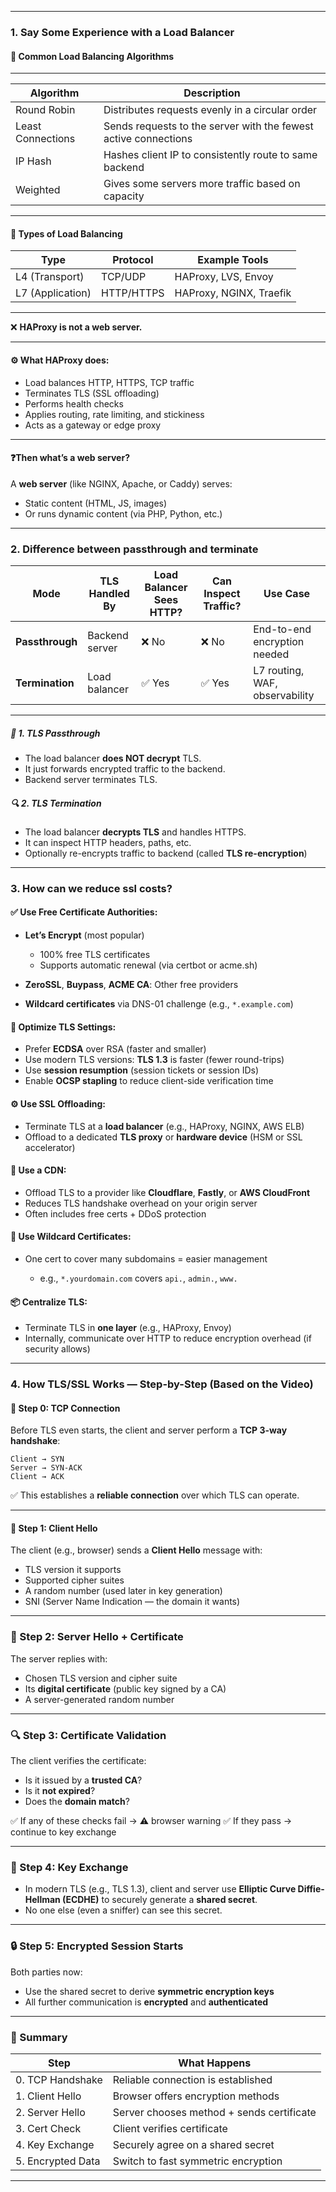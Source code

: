 
---

### 1. **Say Some Experience with a Load Balancer**

#### 🔄 Common Load Balancing Algorithms

---

| Algorithm         | Description                                                     |
| ----------------- | --------------------------------------------------------------- |
| Round Robin       | Distributes requests evenly in a circular order                 |
| Least Connections | Sends requests to the server with the fewest active connections |
| IP Hash           | Hashes client IP to consistently route to same backend          |
| Weighted          | Gives some servers more traffic based on capacity               |

---

#### 🧰 Types of Load Balancing

| Type             | Protocol   | Example Tools           |
| ---------------- | ---------- | ----------------------- |
| L4 (Transport)   | TCP/UDP    | HAProxy, LVS, Envoy     |
| L7 (Application) | HTTP/HTTPS | HAProxy, NGINX, Traefik |

---

❌ **HAProxy is not a web server.**

---

#### ⚙️ What HAProxy does:

* Load balances HTTP, HTTPS, TCP traffic
* Terminates TLS (SSL offloading)
* Performs health checks
* Applies routing, rate limiting, and stickiness
* Acts as a gateway or edge proxy

---

#### ❓Then what’s a web server?

A **web server** (like NGINX, Apache, or Caddy) serves:

* Static content (HTML, JS, images)
* Or runs dynamic content (via PHP, Python, etc.)

---

### 2. **Difference between passthrough and terminate**

| Mode            | TLS Handled By | Load Balancer Sees HTTP? | Can Inspect Traffic? | Use Case                       |
| --------------- | -------------- | ------------------------ | -------------------- | ------------------------------ |
| **Passthrough** | Backend server | ❌ No                     | ❌ No                 | End-to-end encryption needed   |
| **Termination** | Load balancer  | ✅ Yes                    | ✅ Yes                | L7 routing, WAF, observability |

---

##### 🔄 1. **TLS Passthrough**

* The load balancer **does NOT decrypt** TLS.
* It just forwards encrypted traffic to the backend.
* Backend server terminates TLS.


##### 🔍 2. **TLS Termination**

* The load balancer **decrypts TLS** and handles HTTPS.
* It can inspect HTTP headers, paths, etc.
* Optionally re-encrypts traffic to backend (called **TLS re-encryption**)

---

### 3. **How can we reduce ssl costs?**

#### ✅ Use Free Certificate Authorities:

* **Let’s Encrypt** (most popular)

  * 100% free TLS certificates
  * Supports automatic renewal (via certbot or acme.sh)
* **ZeroSSL**, **Buypass**, **ACME CA**: Other free providers
* **Wildcard certificates** via DNS-01 challenge (e.g., `*.example.com`)

#### 🧠 Optimize TLS Settings:

* Prefer **ECDSA** over RSA (faster and smaller)
* Use modern TLS versions: **TLS 1.3** is faster (fewer round-trips)
* Use **session resumption** (session tickets or session IDs)
* Enable **OCSP stapling** to reduce client-side verification time

#### ⚙️ Use SSL Offloading:

* Terminate TLS at a **load balancer** (e.g., HAProxy, NGINX, AWS ELB)
* Offload to a dedicated **TLS proxy** or **hardware device** (HSM or SSL accelerator)

#### 🚀 Use a CDN:

* Offload TLS to a provider like **Cloudflare**, **Fastly**, or **AWS CloudFront**
* Reduces TLS handshake overhead on your origin server
* Often includes free certs + DDoS protection


#### 🔐 Use Wildcard Certificates:

* One cert to cover many subdomains = easier management

  * e.g., `*.yourdomain.com` covers `api.`, `admin.`, `www.`

#### 📦 Centralize TLS:

* Terminate TLS in **one layer** (e.g., HAProxy, Envoy)
* Internally, communicate over HTTP to reduce encryption overhead (if security allows)

---

### 4. **How TLS/SSL Works — Step-by-Step (Based on the Video)**

#### 🧱 Step 0: TCP Connection

Before TLS even starts, the client and server perform a **TCP 3-way handshake**:

```
Client → SYN
Server → SYN-ACK
Client → ACK
```

✅ This establishes a **reliable connection** over which TLS can operate.

---

#### 🔐 Step 1: Client Hello

The client (e.g., browser) sends a **Client Hello** message with:

* TLS version it supports
* Supported cipher suites
* A random number (used later in key generation)
* SNI (Server Name Indication — the domain it wants)

---

### 📜 Step 2: Server Hello + Certificate

The server replies with:

* Chosen TLS version and cipher suite
* Its **digital certificate** (public key signed by a CA)
* A server-generated random number

---

### 🔍 Step 3: Certificate Validation

The client verifies the certificate:

* Is it issued by a **trusted CA**?
* Is it **not expired**?
* Does the **domain match**?

✅ If any of these checks fail → ⚠️ browser warning
✅ If they pass → continue to key exchange

---

### 🔑 Step 4: Key Exchange

* In modern TLS (e.g., TLS 1.3), client and server use **Elliptic Curve Diffie-Hellman (ECDHE)** to securely generate a **shared secret**.
* No one else (even a sniffer) can see this secret.

---

### 🔒 Step 5: Encrypted Session Starts

Both parties now:

* Use the shared secret to derive **symmetric encryption keys**
* All further communication is **encrypted** and **authenticated**

---

### 🧠 Summary

| Step              | What Happens                              |
| ----------------- | ----------------------------------------- |
| 0. TCP Handshake  | Reliable connection is established        |
| 1. Client Hello   | Browser offers encryption methods         |
| 2. Server Hello   | Server chooses method + sends certificate |
| 3. Cert Check     | Client verifies certificate               |
| 4. Key Exchange   | Securely agree on a shared secret         |
| 5. Encrypted Data | Switch to fast symmetric encryption       |

---

